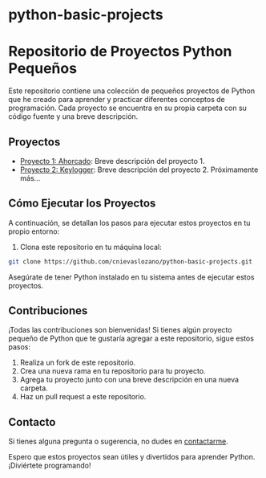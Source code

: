 # python-basic-projects
# Repositorio de Proyectos Python Pequeños

Este repositorio contiene una colección de pequeños proyectos de Python que he creado para aprender y practicar diferentes conceptos de programación. Cada proyecto se encuentra en su propia carpeta con su código fuente y una breve descripción.

## Proyectos

- [Proyecto 1: Ahorcado](ahorcado/): Breve descripción del proyecto 1.
- [Proyecto 2: Keylogger](keylogger/): Breve descripción del proyecto 2.
  Próximamente más...

## Cómo Ejecutar los Proyectos

A continuación, se detallan los pasos para ejecutar estos proyectos en tu propio entorno:

1. Clona este repositorio en tu máquina local:

```bash
git clone https://github.com/cnievaslozano/python-basic-projects.git
```


Asegúrate de tener Python instalado en tu sistema antes de ejecutar estos proyectos.

## Contribuciones

¡Todas las contribuciones son bienvenidas! Si tienes algún proyecto pequeño de Python que te gustaría agregar a este repositorio, sigue estos pasos:

1. Realiza un fork de este repositorio.
2. Crea una nueva rama en tu repositorio para tu proyecto.
3. Agrega tu proyecto junto con una breve descripción en una nueva carpeta.
4. Haz un pull request a este repositorio.

## Contacto

Si tienes alguna pregunta o sugerencia, no dudes en [contactarme](mailto:cnievaslozano@gmail.com).

Espero que estos proyectos sean útiles y divertidos para aprender Python. ¡Diviértete programando!

